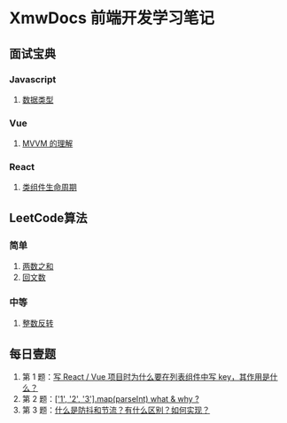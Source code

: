 # XmwDocs 前端开发学习笔记

## 面试宝典
### Javascript
1. [数据类型](https://docs.baiwumm.com/interview-handbook/javascript/data-type)

### Vue
1. [MVVM 的理解](https://docs.baiwumm.com/interview-handbook/vue/mvvm)

### React
1. [类组件生命周期](https://docs.baiwumm.com/interview-handbook/react/life-cycle)

## LeetCode算法

### 简单
1. [两数之和](https://docs.baiwumm.com/algorithm/ease/sum-of-two-numbers)
2. [回文数](https://docs.baiwumm.com/algorithm/ease/palindromic-number)

### 中等
1. [整数反转](https://docs.baiwumm.com/algorithm/intermediate/integer-inversion)

## 每日壹题
1. 第 1 题：[写 React / Vue 项目时为什么要在列表组件中写 key，其作用是什么？](https://docs.baiwumm.com/daily-question/1)
2. 第 2 题：[['1', '2', '3'].map(parseInt) what & why ?](https://docs.baiwumm.com/daily-question/2)
3. 第 3 题：[什么是防抖和节流？有什么区别？如何实现？](https://docs.baiwumm.com/daily-question/5)